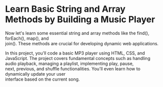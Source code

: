 <h1>Learn Basic String and Array Methods by Building a Music Player</h1>

<p>Now let's learn some essential string and array methods like the find(), forEach(), map(), and<br>
join(). These methods are crucial for developing dynamic web applications.</p>

<p>In this project, you'll code a basic MP3 player using HTML, CSS, and JavaScript. The project covers fundamental concepts such as handling audio playback, managing a playlist, implementing play, pause,<br>
next, previous, and shuffle functionalities. You'll even learn how to dynamically update your user<br>
interface based on the current song.</p>